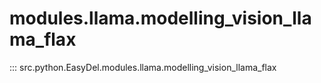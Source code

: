 # modules.llama.modelling_vision_llama_flax
::: src.python.EasyDel.modules.llama.modelling_vision_llama_flax